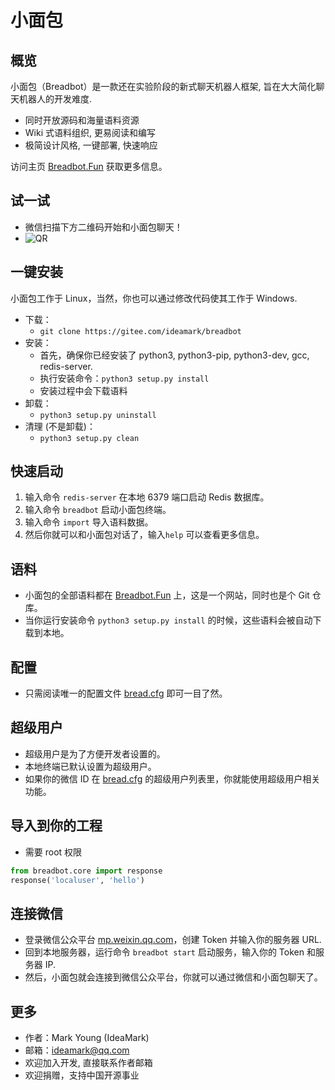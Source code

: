 # 小面包

## 概览
小面包（Breadbot）是一款还在实验阶段的新式聊天机器人框架, 旨在大大简化聊天机器人的开发难度.

* 同时开放源码和海量语料资源
* Wiki 式语料组织, 更易阅读和编写
* 极简设计风格, 一键部署, 快速响应

访问主页 [Breadbot.Fun](http://breadbot.fun) 获取更多信息。

## 试一试
* 微信扫描下方二维码开始和小面包聊天！
* ![QR](QR.jpg)

## 一键安装
小面包工作于 Linux，当然，你也可以通过修改代码使其工作于 Windows.
* 下载：
  * `git clone https://gitee.com/ideamark/breadbot`
* 安装：
  * 首先，确保你已经安装了 python3, python3-pip, python3-dev, gcc, redis-server.
  * 执行安装命令：`python3 setup.py install`
  * 安装过程中会下载语料
* 卸载：
  * `python3 setup.py uninstall`
* 清理 (不是卸载)：
  * `python3 setup.py clean`

## 快速启动
1. 输入命令 `redis-server` 在本地 6379 端口启动 Redis 数据库。
2. 输入命令 `breadbot` 启动小面包终端。
3. 输入命令 `import` 导入语料数据。
4. 然后你就可以和小面包对话了，输入`help` 可以查看更多信息。

## 语料
* 小面包的全部语料都在 [Breadbot.Fun](http://breadbot.fun) 上，这是一个网站，同时也是个 Git 仓库。
* 当你运行安装命令 `python3 setup.py install` 的时候，这些语料会被自动下载到本地。

## 配置
* 只需阅读唯一的配置文件 [bread.cfg](etc/bread.cfg) 即可一目了然。

## 超级用户
* 超级用户是为了方便开发者设置的。
* 本地终端已默认设置为超级用户。
* 如果你的微信 ID 在 [bread.cfg](etc/bread.cfg) 的超级用户列表里，你就能使用超级用户相关功能。

## 导入到你的工程
* 需要 root 权限
```python
from breadbot.core import response
response('localuser', 'hello')
```

## 连接微信
* 登录微信公众平台 [mp.weixin.qq.com](https://mp.weixin.qq.com)，创建 Token 并输入你的服务器 URL.
* 回到本地服务器，运行命令 `breadbot start` 启动服务，输入你的 Token 和服务器 IP.
* 然后，小面包就会连接到微信公众平台，你就可以通过微信和小面包聊天了。

## 更多
* 作者：Mark Young (IdeaMark)
* 邮箱：ideamark@qq.com
* 欢迎加入开发, 直接联系作者邮箱
* 欢迎捐赠，支持中国开源事业
